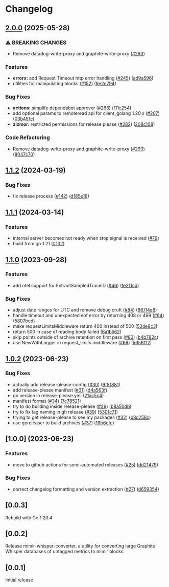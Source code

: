 # Changelog

## [2.0.0](https://github.com/grafana/mimir-graphite/compare/v1.1.2...v2.0.0) (2025-05-28)


### ⚠ BREAKING CHANGES

* Remove datadog-write-proxy and graphite-write-proxy ([#293](https://github.com/grafana/mimir-graphite/issues/293))

### Features

* **errorx:** add Request Timeout http error handling ([#245](https://github.com/grafana/mimir-graphite/issues/245)) ([ad9a596](https://github.com/grafana/mimir-graphite/commit/ad9a596b493bd65bf91f1356a01e00e2d63f9669))
* utilities for manipulating blocks ([#152](https://github.com/grafana/mimir-graphite/issues/152)) ([9e2e794](https://github.com/grafana/mimir-graphite/commit/9e2e7946c33b256ee474b804b42e58c0da61bf82))


### Bug Fixes

* **actions:** simplify dependabot approver ([#283](https://github.com/grafana/mimir-graphite/issues/283)) ([f11c254](https://github.com/grafana/mimir-graphite/commit/f11c254c8397e9bae25405bc352e05487464b50f))
* add optional params to remoteread api for client_golang 1.20.x ([#207](https://github.com/grafana/mimir-graphite/issues/207)) ([03b451c](https://github.com/grafana/mimir-graphite/commit/03b451cc4a0816fce917bac7dc683bb526f4a2d7))
* **zizmor:** restricted permissions for release please ([#282](https://github.com/grafana/mimir-graphite/issues/282)) ([208c108](https://github.com/grafana/mimir-graphite/commit/208c108904c691c42761bf8ea0987021b8d59b54))


### Code Refactoring

* Remove datadog-write-proxy and graphite-write-proxy ([#293](https://github.com/grafana/mimir-graphite/issues/293)) ([8047c70](https://github.com/grafana/mimir-graphite/commit/8047c701869bf98cf6d7cc62d09a922451a7cde1))

## [1.1.2](https://github.com/grafana/mimir-proxies/compare/v1.1.1...v1.1.2) (2024-03-19)


### Bug Fixes

* fix release process ([#142](https://github.com/grafana/mimir-proxies/issues/142)) ([d185e18](https://github.com/grafana/mimir-proxies/commit/d185e1883b5bbe60e5366eb19772f14e51b807b5))

## [1.1.1](https://github.com/grafana/mimir-proxies/compare/mimir-proxies-v1.0.2...mimir-proxies-v1.1.0) (2024-03-14)


### Features

* internal server becomes not ready when stop signal is received ([#79](https://github.com/grafana/mimir-proxies/pull/79))
* build from go 1.21 ([#132](https://github.com/grafana/mimir-proxies/pull/132))

## [1.1.0](https://github.com/grafana/mimir-proxies/compare/mimir-proxies-v1.0.2...mimir-proxies-v1.1.0) (2023-09-28)


### Features

* add otel support for ExtractSampledTraceID ([#46](https://github.com/grafana/mimir-proxies/issues/46)) ([fe211cd](https://github.com/grafana/mimir-proxies/commit/fe211cd3587c29d42ce74245fe7a175b863aa494))


### Bug Fixes

* adjust date ranges for UTC and remove debug cruft ([#84](https://github.com/grafana/mimir-proxies/issues/84)) ([867f4a8](https://github.com/grafana/mimir-proxies/commit/867f4a8fe691cb3c6b663c8a264c9a0b2f55d66e))
* handle timeout and unexpected eof error by returning 408 or 499 ([#64](https://github.com/grafana/mimir-proxies/issues/64)) ([5807bcd](https://github.com/grafana/mimir-proxies/commit/5807bcd690d5ca291d7d3306c90caeeab85f083d))
* make requestLimitsMiddleware return 400 instead of 500 ([52de8c3](https://github.com/grafana/mimir-proxies/commit/52de8c3a217484194e51c7da080c7f74ca6a9d80))
* return 500 in case of reading body failed ([6a1b562](https://github.com/grafana/mimir-proxies/commit/6a1b562e061465e484dd81345d4b45bb6cb3f6d0))
* skip points outside of archive retention on first pass ([#82](https://github.com/grafana/mimir-proxies/issues/82)) ([b4b782c](https://github.com/grafana/mimir-proxies/commit/b4b782c385f0d4ff9db59970c4c95de6b62a7924))
* use NewWithLogger in request_limits middleware ([#66](https://github.com/grafana/mimir-proxies/issues/66)) ([5656112](https://github.com/grafana/mimir-proxies/commit/56561125064cfca5221811f6ce6e94f390b9370c))

## [1.0.2](https://github.com/grafana/mimir-proxies/compare/mimir-proxies-v1.0.0...mimir-proxies-v1.0.2) (2023-06-23)


### Bug Fixes

* actually add release-please-config ([#30](https://github.com/grafana/mimir-proxies/issues/30)) ([9f8f881](https://github.com/grafana/mimir-proxies/commit/9f8f88136925aed525a31ffd658531277ae8ec57))
* add release-please manifest ([#31](https://github.com/grafana/mimir-proxies/issues/31)) ([d4a563f](https://github.com/grafana/mimir-proxies/commit/d4a563fef54f577e69bb819dbdba7bfaaa68fa70))
* go version in release-please.yml ([21ac5c4](https://github.com/grafana/mimir-proxies/commit/21ac5c4c6d0e18bcf31a1ccb48729c29dee7e319))
* manifest format ([#34](https://github.com/grafana/mimir-proxies/issues/34)) ([7c78521](https://github.com/grafana/mimir-proxies/commit/7c78521cb7f6c2212b0586fe93104fc0475eb2eb))
* try to do building inside release-please ([#29](https://github.com/grafana/mimir-proxies/issues/29)) ([b8a50db](https://github.com/grafana/mimir-proxies/commit/b8a50db44d27bf57c2f8d9e44bd5c559d63981c2))
* try to fix tag naming in gh release ([#39](https://github.com/grafana/mimir-proxies/issues/39)) ([5301c71](https://github.com/grafana/mimir-proxies/commit/5301c713f8bbeddcfbf87d109ecd91d14239d317))
* trying to get release-please to see my packages ([#32](https://github.com/grafana/mimir-proxies/issues/32)) ([b8c258c](https://github.com/grafana/mimir-proxies/commit/b8c258c9dd6bc548064a67a6eb5200812242a6de))
* use goreleaser to build archives ([#37](https://github.com/grafana/mimir-proxies/issues/37)) ([19b6cfe](https://github.com/grafana/mimir-proxies/commit/19b6cfed323e48bbac31e9aca5a85540c3710ebd))

## [1.0.0] (2023-06-23)


### Features

* move to github actions for semi-automated releases ([#25](https://github.com/grafana/mimir-proxies/issues/25)) ([dd21479](https://github.com/grafana/mimir-proxies/commit/dd214796623f9b2d0362e58184a478ccbf2516b8))


### Bug Fixes

* correct changelog formatting and version extraction ([#27](https://github.com/grafana/mimir-proxies/issues/27)) ([d659354](https://github.com/grafana/mimir-proxies/commit/d6593548a6bebd8bc47fbccace38876f65c2538c))

## [0.0.3]

Rebuild with Go 1.20.4

## [0.0.2]

Release mimir-whisper-converter, a utility for converting large Graphite Whisper
databases of untagged metrics to mimir blocks.

## [0.0.1]

Initial release
